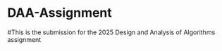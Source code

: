 # DAA-Assignment
#This is the submission for the 2025 Design and Analysis of Algorithms assignment

